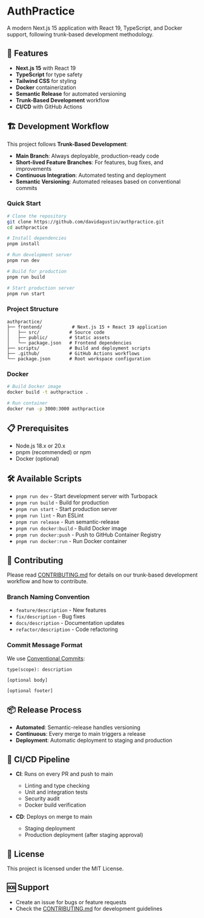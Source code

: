 # AuthPractice

A modern Next.js 15 application with React 19, TypeScript, and Docker support, following trunk-based development methodology.

## 🚀 Features

- **Next.js 15** with React 19
- **TypeScript** for type safety
- **Tailwind CSS** for styling
- **Docker** containerization
- **Semantic Release** for automated versioning
- **Trunk-Based Development** workflow
- **CI/CD** with GitHub Actions

## 🏗️ Development Workflow

This project follows **Trunk-Based Development**:

- **Main Branch**: Always deployable, production-ready code
- **Short-lived Feature Branches**: For features, bug fixes, and improvements
- **Continuous Integration**: Automated testing and deployment
- **Semantic Versioning**: Automated releases based on conventional commits

### Quick Start

```bash
# Clone the repository
git clone https://github.com/davidagustin/authpractice.git
cd authpractice

# Install dependencies
pnpm install

# Run development server
pnpm run dev

# Build for production
pnpm run build

# Start production server
pnpm run start
```

### Project Structure

```
authpractice/
├── frontend/           # Next.js 15 + React 19 application
│   ├── src/           # Source code
│   ├── public/        # Static assets
│   └── package.json   # Frontend dependencies
├── scripts/           # Build and deployment scripts
├── .github/           # GitHub Actions workflows
└── package.json       # Root workspace configuration
```

### Docker

```bash
# Build Docker image
docker build -t authpractice .

# Run container
docker run -p 3000:3000 authpractice
```

## 📋 Prerequisites

- Node.js 18.x or 20.x
- pnpm (recommended) or npm
- Docker (optional)

## 🛠️ Available Scripts

- `pnpm run dev` - Start development server with Turbopack
- `pnpm run build` - Build for production
- `pnpm run start` - Start production server
- `pnpm run lint` - Run ESLint
- `pnpm run release` - Run semantic-release
- `pnpm run docker:build` - Build Docker image
- `pnpm run docker:push` - Push to GitHub Container Registry
- `pnpm run docker:run` - Run Docker container

## 🤝 Contributing

Please read [CONTRIBUTING.md](CONTRIBUTING.md) for details on our trunk-based development workflow and how to contribute.

### Branch Naming Convention

- `feature/description` - New features
- `fix/description` - Bug fixes
- `docs/description` - Documentation updates
- `refactor/description` - Code refactoring

### Commit Message Format

We use [Conventional Commits](https://www.conventionalcommits.org/):

```
type(scope): description

[optional body]

[optional footer]
```

## 📦 Release Process

- **Automated**: Semantic-release handles versioning
- **Continuous**: Every merge to main triggers a release
- **Deployment**: Automatic deployment to staging and production

## 🔧 CI/CD Pipeline

- **CI**: Runs on every PR and push to main
  - Linting and type checking
  - Unit and integration tests
  - Security audit
  - Docker build verification

- **CD**: Deploys on merge to main
  - Staging deployment
  - Production deployment (after staging approval)

## 📄 License

This project is licensed under the MIT License.

## 🆘 Support

- Create an issue for bugs or feature requests
- Check the [CONTRIBUTING.md](CONTRIBUTING.md) for development guidelines
